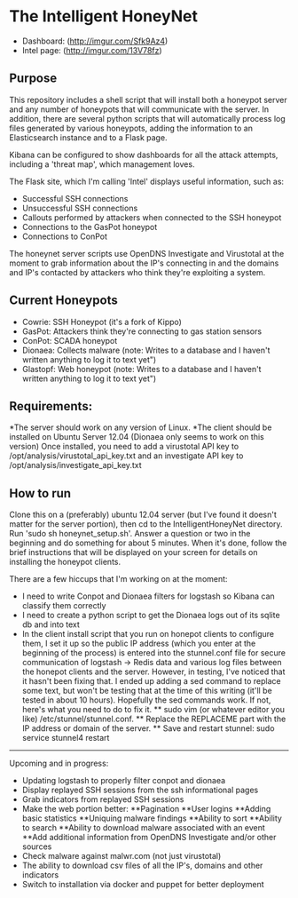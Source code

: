 # The Intelligent HoneyNet

* Dashboard: (http://imgur.com/Sfk9Az4)
* Intel page: (http://imgur.com/13V78fz)


Purpose
--------------------
This repository includes a shell script that will install both a honeypot server and any number of honeypots that will communicate with the server.
In addition, there are several python scripts that will automatically process log files generated by various honeypots, adding the information to an Elasticsearch instance and to a Flask page.

Kibana can be configured to show dashboards for all the attack attempts, including a 'threat map', which management loves.

The Flask site, which I'm calling 'Intel' displays useful information, such as:

* Successful SSH connections
* Unsuccessful SSH connections
* Callouts performed by attackers when connected to the SSH honeypot
* Connections to the GasPot honeypot
* Connections to ConPot

The honeynet server scripts use OpenDNS Investigate and Virustotal at the moment to grab information about the IP's connecting in and the domains and IP's contacted by attackers who think they're exploiting a system.

Current Honeypots
--------------------
* Cowrie: SSH Honeypot (it's a fork of Kippo)
* GasPot: Attackers think they're connecting to gas station sensors
* ConPot: SCADA honeypot
* Dionaea: Collects malware (note: Writes to a database and I haven't written anything to log it to text yet")
* Glastopf: Web honeypot (note: Writes to a database and I haven't written anything to log it to text yet")

Requirements:
--------------------
*The server should work on any version of Linux.
*The client should be installed on Ubuntu Server 12.04 (Dionaea only seems to work on this version)
Once installed, you need to add a virustotal API key to /opt/analysis/virustotal_api_key.txt and an investigate API key to /opt/analysis/investigate_api_key.txt

How to run
--------------------
Clone this on a (preferably) ubuntu 12.04 server (but I've found it doesn't matter for the server portion), then cd to the IntelligentHoneyNet directory. Run 'sudo sh honeynet_setup.sh'. Answer a question or two in the beginning and do something for about 5 minutes. When it's done, follow the brief instructions that will be displayed on your screen for details on installing the honeypot clients.


There are a few hiccups that I'm working on at the moment:
* I need to write Conpot and Dionaea filters for logstash so Kibana can classify them correctly
* I need to create a python script to get the Dionaea logs out of its sqlite db and into text
* In the client install script that you run on honepot clients to configure them, I set it up so the public IP address (which you enter at the beginning of the process) is entered into the stunnel.conf file for secure communication of logstash -> Redis data and various log files between the honepot clients and the server. However, in testing, I've noticed that it hasn't been fixing that. I ended up adding a sed command to replace some text, but won't be testing that at the time of this writing (it'll be tested in about 10 hours). Hopefully the sed commands work. If not, here's what you need to do to fix it. 
** sudo vim (or whatever editor you like) /etc/stunnel/stunnel.conf. 
** Replace the REPLACEME part with the IP address or domain of the server.
** Save and restart stunnel: sudo service stunnel4 restart

--------------------
Upcoming and in progress:

* Updating logstash to properly filter conpot and dionaea
* Display replayed SSH sessions from the ssh informational pages
* Grab indicators from replayed SSH sessions
* Make the web portion better:
**Pagination
**User logins
**Adding basic statistics
**Uniquing malware findings
**Ability to sort
**Ability to search
**Ability to download malware associated with an event
**Add additional information from OpenDNS Investigate and/or other sources
* Check malware against malwr.com (not just virustotal)
* The ability to download csv files of all the IP's, domains and other indicators
* Switch to installation via docker and puppet for better deployment
